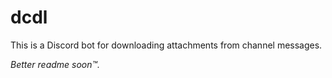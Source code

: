 # dcdl

This is a Discord bot for downloading attachments from channel messages.

*Better readme soon™️.*